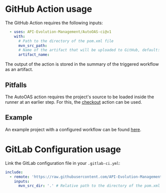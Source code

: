 # GitHub Action usage
The GitHub Action requires the following inputs:
```yaml
  - uses: API-Evolution-Management/AutoOAS-ci@v1
    with:
      # Path to the directory of the pom.xml file
      mvn_src_path:
      # Name of the artifact that will be uploaded to GitHub, default: 'OpenAPI specifications'
      artifact_name:
```
The output of the action is stored in the summary of the triggered workflow as an artifact.

## Pitfalls
The AutoOAS action requires the project's source to be loaded inside the runner at an earlier step. For this, the [checkout](https://github.com/actions/checkout) action can be used.

## Example
An example project with a configured workflow can be found [here](https://github.com/API-Evolution-Management/AutoOAS-ci-example).

# GitLab Configuration usage
Link the GitLab configuration file in your `.gitlab-ci.yml`:
```yaml
include:
  - remote: 'https://raw.githubusercontent.com/API-Evolution-Management/AutoOAS-ci/refs/heads/main/AutoOAS-ci.gitlab-ci.yml'
    inputs:
      mvn_src_dir: '.' # Relative path to the directory of the pom.xml file from the project's root directory
```
